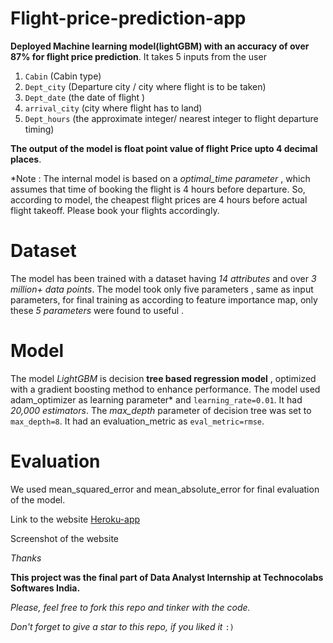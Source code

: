 # Flight-price-prediction-app

**Deployed Machine learning model(lightGBM) with an accuracy of over 87% for flight price prediction**.
It takes 5 inputs from the user 
1. `Cabin` (Cabin type)
2. `Dept_city` (Departure city / city where flight is to be taken)
3. `Dept_date` (the date of flight )
4. `arrival_city` (city where flight has to land)
5. `Dept_hours` (the approximate integer/ nearest integer to flight departure timing)

**The output of the model is float point value of flight Price upto 4 decimal places**.

*Note : The internal model is based on a *optimal_time parameter* , which assumes that time of booking the flight is 4 hours before departure.
So, according to model, the cheapest flight prices are 4 hours before actual flight takeoff. 
Please book your flights accordingly.

# Dataset
The model has been trained with a dataset having *14 attributes* and over *3 million+ data points*.
The model took only five parameters , same as input parameters, for final training as according to 
feature importance map, only these *5 parameters* were found to useful .

# Model
The model *LightGBM* is decision **tree based regression model** , optimized with a gradient boosting method to enhance performance.
The model used adam_optimizer as learning parameter* and `learning_rate=0.01`.
It had *20,000 estimators*.
The *max_depth* parameter of decision tree was set to `max_depth=8`.
It had an evaluation_metric as `eval_metric=rmse`.

# Evaluation
We used mean_squared_error and mean_absolute_error for final evaluation of the model.

Link to the website
[Heroku-app](https://sleepy-ocean-41264.herokuapp.com/)

Screenshot of the website


*Thanks*

**This project was the final part of Data Analyst Internship at Technocolabs Softwares India.** 

*Please, feel free to fork this repo and tinker with the code.*

*Don't forget to give a star to this repo, if you liked it* `:)`

